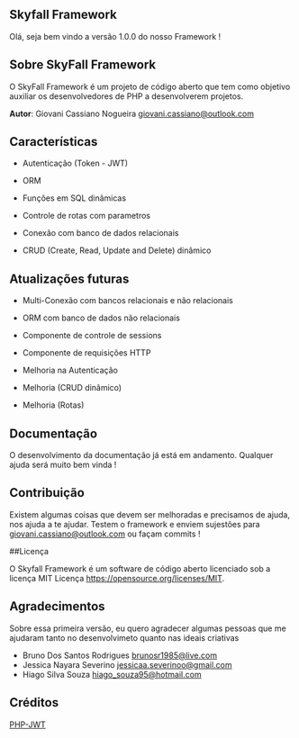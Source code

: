 ## Skyfall Framework
Olá, seja bem vindo a versão 1.0.0 do nosso Framework ! 

## Sobre SkyFall Framework

O SkyFall Framework é um projeto de código aberto que tem como objetivo auxiliar os desenvolvedores de
PHP a desenvolverem projetos.

**Autor**: Giovani Cassiano Nogueira <giovani.cassiano@outlook.com>

## Características

- Autenticação (Token - JWT)
 
- ORM 

- Funções em SQL dinâmicas

- Controle de rotas com parametros

- Conexão com banco de dados relacionais 

- CRUD (Create, Read, Update and Delete) dinâmico

## Atualizações futuras

- Multi-Conexão com bancos relacionais e não relacionais

- ORM com banco de dados não relacionais

- Componente de controle de sessions

- Componente de requisições HTTP

- Melhoria na Autenticação

- Melhoria (CRUD dinâmico)

- Melhoria (Rotas)

## Documentação

O desenvolvimento da documentação já está em andamento. Qualquer ajuda será muito bem vinda !

## Contribuição

Existem algumas coisas que devem ser melhoradas e precisamos de ajuda, nos ajuda a te ajudar. Testem o framework e enviem sujestões para <giovani.cassiano@outlook.com> ou façam commits !

##Licença

O Skyfall Framework é um software de código aberto licenciado sob a licença MIT Licença https://opensource.org/licenses/MIT.

## Agradecimentos

Sobre essa primeira versão, eu quero agradecer algumas pessoas que me ajudaram tanto no desenvolvimeto quanto nas ideais criativas

- Bruno Dos Santos Rodrigues <brunosr1985@live.com>
- Jessica Nayara Severino    <jessicaa.severinoo@gmail.com>
- Hiago Silva Souza          <hiago_souza95@hotmail.com>

## Créditos

[PHP-JWT](https://github.com/firebase/php-jwt)

